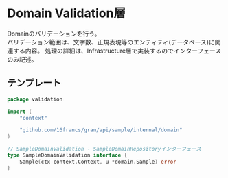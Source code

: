 # Domain Validation層

Domainのバリデーションを行う。  
バリデーション範囲は、文字数、正規表現等のエンティティ(データベース)に関連する内容。
処理の詳細は、Infrastructure層で実装するのでインターフェースのみ記述。

## テンプレート

```go
package validation

import (
	"context"

	"github.com/16francs/gran/api/sample/internal/domain"
)

// SampleDomainValidation - SampleDomainRepositoryインターフェース
type SampleDomainValidation interface {
	Sample(ctx context.Context, u *domain.Sample) error
}
```
